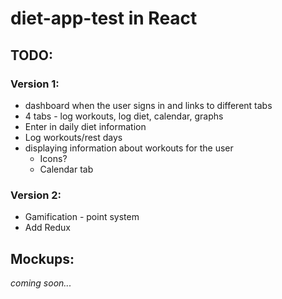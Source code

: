 # diet-app-test in React

## TODO:
  
### Version 1:

* dashboard when the user signs in and links to different tabs
* 4 tabs - log workouts, log diet, calendar, graphs
* Enter in daily diet information
* Log workouts/rest days
* displaying information about workouts for the user
  * Icons?
  * Calendar tab

### Version 2:

* Gamification - point system
* Add Redux

## Mockups:

*coming soon...*

